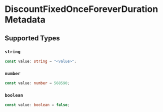 # DiscountFixedOnceForeverDurationMetadata


## Supported Types

### `string`

```typescript
const value: string = "<value>";
```

### `number`

```typescript
const value: number = 568590;
```

### `boolean`

```typescript
const value: boolean = false;
```

